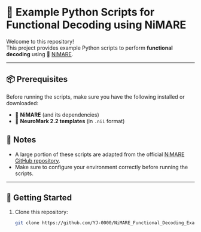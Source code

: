 # 🧠 Example Python Scripts for Functional Decoding using NiMARE

Welcome to this repository!  
This project provides example Python scripts to perform **functional decoding** using 🧬 [NiMARE](https://nimare.readthedocs.io/en/stable/).

---

## 📦 Prerequisites

Before running the scripts, make sure you have the following installed or downloaded:

- 🧰 **NiMARE** (and its dependencies)  
- 🧠 **NeuroMark 2.2 templates** (in `.nii` format)

## 📝 Notes

- A large portion of these scripts are adapted from the official [NiMARE GitHub repository](https://github.com/neurostuff/NiMARE).
- Make sure to configure your environment correctly before running the scripts.

---

## 🚀 Getting Started

1. Clone this repository:
   ```bash
   git clone https://github.com/YJ-0000/NiMARE_Functional_Decoding_Examples.git
   ```
